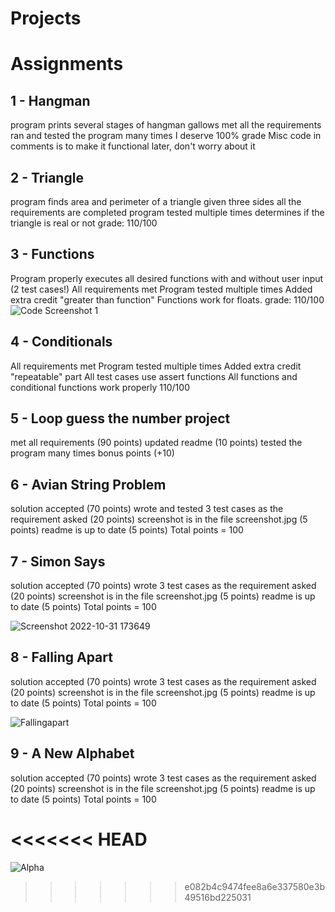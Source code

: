 # Projects
# Assignments
## 1  - Hangman
program prints several stages of hangman gallows
met all the requirements
ran and tested the program many times
I deserve 100% grade
Misc code in comments is to make it functional later, don't worry about it 

## 2 - Triangle
program finds area and perimeter of a triangle given three sides
all the requirements are completed
program tested multiple times
determines if the triangle is real or not
grade: 110/100

## 3 - Functions
Program properly executes all desired functions with and without user input (2 test cases!)
All requirements met
Program tested multiple times
Added extra credit "greater than function"
Functions work for floats.
grade: 110/100
![Code Screenshot 1](https://user-images.githubusercontent.com/112213409/192165627-49c9646d-4346-4474-b257-ab2575d06a95.png)

## 4 - Conditionals
All requirements met
Program tested multiple times
Added extra credit "repeatable" part
All test cases use assert functions
All functions and conditional functions work properly
110/100

## 5 - Loop guess the number project
met all requirements (90 points)
updated readme (10 points)
tested the program many times
bonus points (+10)

## 6 - Avian String Problem
solution accepted (70 points)
wrote and tested 3 test cases as the requirement asked (20 points)
screenshot is in the file screenshot.jpg (5 points)
readme is up to date (5 points)
Total points = 100

## 7 - Simon Says
solution accepted (70 points)
wrote 3 test cases as the requirement asked (20 points)
screenshot is in the file screenshot.jpg (5 points)
readme is up to date (5 points)
Total points = 100

![Screenshot 2022-10-31 173649](https://user-images.githubusercontent.com/112213409/199129196-cb685f98-9ad5-41f9-bfc7-f72ee810c1ea.png)

## 8 - Falling Apart
solution accepted (70 points)
wrote 3 test cases as the requirement asked (20 points)
screenshot is in the file screenshot.jpg (5 points)
readme is up to date (5 points)
Total points = 100

![Fallingapart](https://user-images.githubusercontent.com/112213409/200964010-1ad3f49b-35ec-4af5-8c98-e235dbe98228.png)

## 9 - A New Alphabet
solution accepted (70 points)
wrote 3 test cases as the requirement asked (20 points)
screenshot is in the file screenshot.jpg (5 points)
readme is up to date (5 points)
Total points = 100

<<<<<<< HEAD
=======
![Alpha](https://user-images.githubusercontent.com/112213409/202823315-7e3ae585-f480-4f21-b811-f0bc188f0b33.png)
>>>>>>> e082b4c9474fee8a6e337580e3b49516bd225031
